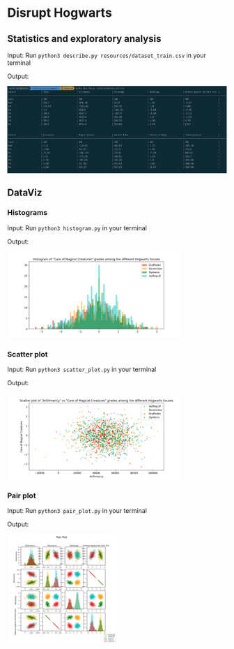 # Disrupt Hogwarts

## Statistics and exploratory analysis
Input: Run `python3 describe.py resources/dataset_train.csv` in your terminal

Output: 

<img src = "img/stdout.png" height="200">


## DataViz
### Histograms
Input: Run `python3 histogram.py` in your terminal

Output: 

<img src = "img/hist.png" height="200">

### Scatter plot
Input: Run `python3 scatter_plot.py` in your terminal

Output: 

<img src = "img/scatter.png" height="200">

### Pair plot
Input: Run `python3 pair_plot.py` in your terminal

Output: 

<img src = "img/pairplot.png" height="250">